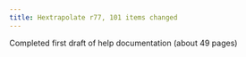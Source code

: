 ```yaml
---
title: Hextrapolate r77, 101 items changed
---
```


Completed first draft of help documentation (about 49 pages)
